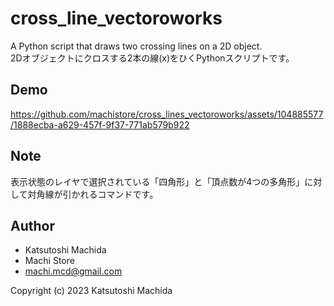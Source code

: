 # cross_line_vectoroworks
A Python script that draws two crossing lines on a 2D object.    
2Dオブジェクトにクロスする2本の線(x)をひくPythonスクリプトです。

## Demo



https://github.com/machistore/cross_lines_vectoroworks/assets/104885577/1888ecba-a629-457f-9f37-771ab579b922



## Note

表示状態のレイヤで選択されている「四角形」と「頂点数が4つの多角形」に対して対角線が引かれるコマンドです。

## Author

* Katsutoshi Machida
* Machi Store
* machi.mcd@gmail.com

Copyright (c) 2023 Katsutoshi Machida
